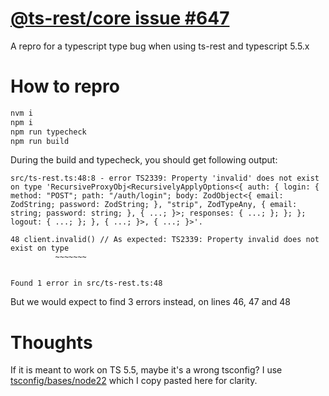 # [@ts-rest/core issue #647](https://github.com/ts-rest/ts-rest/issues/647)

A repro for a typescript type bug when using ts-rest and typescript 5.5.x

# How to repro
```bash
nvm i
npm i
npm run typecheck
npm run build
```

During the build and typecheck, you should get following output:
```
src/ts-rest.ts:48:8 - error TS2339: Property 'invalid' does not exist on type 'RecursiveProxyObj<RecursivelyApplyOptions<{ auth: { login: { method: "POST"; path: "/auth/login"; body: ZodObject<{ email: ZodString; password: ZodString; }, "strip", ZodTypeAny, { email: string; password: string; }, { ...; }>; responses: { ...; }; }; }; logout: { ...; }; }, { ...; }>, { ...; }>'.

48 client.invalid() // As expected: TS2339: Property invalid does not exist on type
          ~~~~~~~


Found 1 error in src/ts-rest.ts:48
```

But we would expect to find 3 errors instead, on lines 46, 47 and 48

# Thoughts
If it is meant to work on TS 5.5, maybe it's a wrong tsconfig? I use [tsconfig/bases/node22](https://github.com/tsconfig/bases/blob/main/bases/node22.json) which I copy pasted here for clarity.
